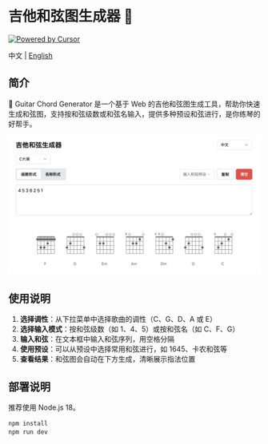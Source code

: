# 吉他和弦图生成器 🎸

[![Powered by Cursor](https://img.shields.io/badge/Powered%20by-Cursor-blue)](https://cursor.sh)

中文 | [English](./README.en.md)

## 简介

🎵 Guitar Chord Generator 是一个基于 Web 的吉他和弦图生成工具，帮助你快速生成和弦图，支持按和弦级数或和弦名输入，提供多种预设和弦进行，是你练琴的好帮手。

![吉他和弦图生成器示例](./readme/example-zh.png)

## 使用说明

1. **选择调性**：从下拉菜单中选择歌曲的调性（C、G、D、A 或 E）
2. **选择输入模式**：按和弦级数（如 1、4、5）或按和弦名（如 C、F、G）
3. **输入和弦**：在文本框中输入和弦序列，用空格分隔
4. **使用预设**：可以从预设中选择常用和弦进行，如 1645、卡农和弦等
5. **查看结果**：和弦图会自动在下方生成，清晰展示指法位置

## 部署说明

推荐使用 Node.js 18。

```bash
npm install
npm run dev
```
